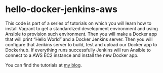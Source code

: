 # hello-docker-jenkins-aws
This code is part of a series of tutorials on which you will learn how to install Vagrant to get a standardized development environment and using Ansible to provision such environment. Then you will make a Docker app that will print “Hello World” and a Docker Jenkins server. Then you will configure that Jenkins server to build, test and upload our Docker app to Dockerhub. If everything runs successfully Jenkins will run Ansible to connect to a AWS EC2 instance and install the new Docker app.

You can find the tutorials at [my blog](http://blog.robamador.com/how-to-make-your-project-workflow-effortless-with-docker-part-1/).
